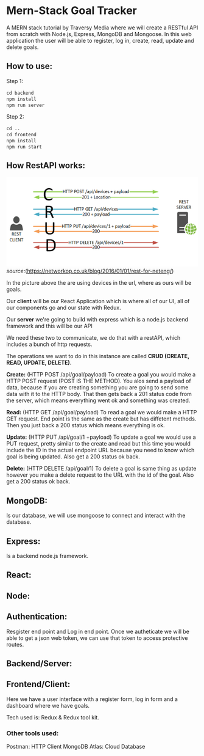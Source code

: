# Mern-Stack Goal Tracker

A MERN stack tutorial by Traversy Media where we will create a RESTful API from scratch with Node.js, Express, MongoDB and Mongoose. In this web application the user will be able to register, log in, create, read, update and delete goals.

## How to use:

Step 1:

```
cd backend
npm install
npm run server
```

Step 2:

```
cd ..
cd frontend
npm install
npm run start
```

## How RestAPI works:

![Image](./assets/images/rest-crud.png)
_source:_(https://networkop.co.uk/blog/2016/01/01/rest-for-neteng/)

In the picture above the are using devices in the url, where as ours will be goals.

Our **client** will be our React Application which is where all of our UI, all of our components go and our state with Redux.

Our **server** we're going to build with express which is a node.js backend framework and this will be our API

We need these two to communicate, we do that with a restAPI, which includes a bunch of http requests.

The operations we want to do in this instance are called **CRUD (CREATE, READ, UPDATE, DELETE)**.

**Create:** (HTTP POST /api/goal/payload)
To create a goal you would make a HTTP POST request (POST IS THE METHOD). You alos send a payload of data, because if you are creating something you are going to send some data with it to the HTTP body. That then gets back a 201 status code from the server, which means everything went ok and something was created.

**Read:** (HTTP GET /api/goal/payload)
To read a goal we would make a HTTP GET request. End point is the same as the create but has diffetent methods. Then you just back a 200 status which means everything is ok.

**Update:** (HTTP PUT /api/goal/1 +payload)
To update a goal we would use a PUT request, pretty similar to the create and read but this time you would include the ID in the actual endpoint URL because you need to know which goal is being updated. Also get a 200 status ok back.

**Delete:** (HTTP DELETE /api/goal/1)
To delete a goal is same thing as update however you make a delete request to the URL with the id of the goal. Also get a 200 status ok back.

## MongoDB:

Is our database, we will use mongoose to connect and interact with the database.

## Express:

Is a backend node.js framework.

## React:

## Node:

## Authentication:

Resgister end point and Log in end point. Once we autheticate we will be able to get a json web token, we can use that token to access protective routes.

## Backend/Server:

## Frontend/Client:

Here we have a user interface with a register form, log in form and a dashboard where we have goals.

Tech used is: Redux & Redux tool kit.

### Other tools used:

Postman: HTTP Client
MongoDB Atlas: Cloud Database
